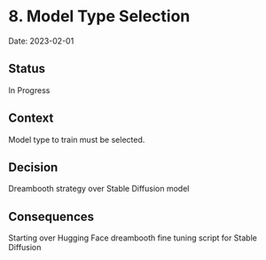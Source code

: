 # 8. Model Type Selection

Date: 2023-02-01

## Status

In Progress

## Context

Model type to train must be selected.

## Decision

Dreambooth strategy over Stable Diffusion model

## Consequences

Starting over Hugging Face dreambooth fine tuning script for Stable Diffusion
